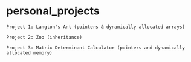 # personal_projects

`Project 1: Langton's Ant (pointers & dynamically allocated arrays)`

`Project 2: Zoo (inheritance)`

`Project 3: Matrix Determinant Calculator (pointers and dynamically allocated memory)`
